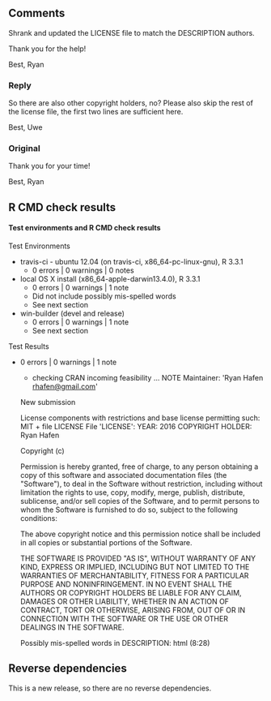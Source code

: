 ## Comments

Shrank and updated the LICENSE file to match the DESCRIPTION authors.

Thank you for the help!

Best,
Ryan


### Reply

So there are also other copyright holders, no?
Please also skip the rest of the license file, the first two lines are sufficient here.

Best,
Uwe

### Original

Thank you for your time!

Best,
Ryan


## R CMD check results
#### Test environments and R CMD check results

Test Environments
* travis-ci - ubuntu 12.04 (on travis-ci, x86_64-pc-linux-gnu), R 3.3.1
  * 0 errors | 0 warnings | 0 notes
* local OS X install (x86_64-apple-darwin13.4.0), R 3.3.1
  * 0 errors | 0 warnings | 1 note
  * Did not include possibly mis-spelled words
  * See next section
* win-builder (devel and release)
  * 0 errors | 0 warnings | 1 note
  * See next section

Test Results
* 0 errors | 0 warnings | 1 note
  * checking CRAN incoming feasibility ... NOTE
  Maintainer: 'Ryan Hafen <rhafen@gmail.com>'

  New submission

  License components with restrictions and base license permitting such:
  MIT + file LICENSE
  File 'LICENSE':
  YEAR: 2016
  COPYRIGHT HOLDER: Ryan Hafen

  Copyright (c) <year> <copyright holders>


  Permission is hereby granted, free of charge, to any person obtaining a copy of this software and associated documentation files (the "Software"), to deal in the Software without restriction, including without limitation the rights to use, copy, modify, merge, publish, distribute, sublicense, and/or sell copies of the Software, and to permit persons to whom the Software is furnished to do so, subject to the following conditions:

  The above copyright notice and this permission notice shall be included in all copies or substantial portions of the Software.

  THE SOFTWARE IS PROVIDED "AS IS", WITHOUT WARRANTY OF ANY KIND, EXPRESS OR IMPLIED, INCLUDING BUT NOT LIMITED TO THE WARRANTIES OF MERCHANTABILITY, FITNESS FOR A PARTICULAR PURPOSE AND NONINFRINGEMENT. IN NO EVENT SHALL THE AUTHORS OR COPYRIGHT HOLDERS BE LIABLE FOR ANY CLAIM, DAMAGES OR OTHER LIABILITY, WHETHER IN AN ACTION OF CONTRACT, TORT OR OTHERWISE, ARISING FROM, OUT OF OR IN CONNECTION WITH THE SOFTWARE OR THE USE OR OTHER DEALINGS IN THE SOFTWARE.

  Possibly mis-spelled words in DESCRIPTION:
  html (8:28)

## Reverse dependencies

This is a new release, so there are no reverse dependencies.
